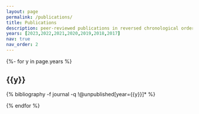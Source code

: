 ```yaml
---
layout: page
permalink: /publications/
title: Publications
description: peer-reviewed publications in reversed chronological order. 
years: [2023,2022,2021,2020,2019,2018,2017]
nav: true
nav_order: 2
---
```


<!-- _pages/publications.md -->
<div class="publications">


{%- for y in page.years %}
  <h2 class="year">{{y}}</h2>
  {% bibliography -f journal -q !@unpublished[year={{y}}]* %}
  
{% endfor %}

</div>
